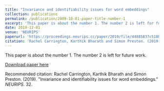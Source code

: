 ```yaml
---
title: "Invariance and identifiability issues for word embeddings"
collection: publications
permalink: /publication/2009-10-01-paper-title-number-1
excerpt: 'This paper is about the number 1. The number 2 is left for future work.'
date: 2019-12-01
venue: 'NEURIPS'
paperurl: 'https://proceedings.neurips.cc/paper/2019/file/44885837c518b06e3f98b41ab8cedc0f-Paper.pdf'
citation: 'Rachel Carrington, Karthik Bharath and Simon Preston. (2019) &quot;Invariance and identifiability issues for word embeddings&quot; <i>Advances in Neural Information Processing Systems (NEURIPS)</i>. 32.'
---
```

This paper is about the number 1. The number 2 is left for future work.

[Download paper here](https://proceedings.neurips.cc/paper/2019/file/44885837c518b06e3f98b41ab8cedc0f-Paper.pdf)

Recommended citation: Rachel Carrington, Karthik Bharath and Simon Preston. (2019). "Invariance and identifiability issues for word embeddings." <i>NEURIPS</i>. 32.